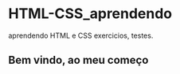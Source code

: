 
# HTML-CSS_aprendendo
 aprendendo HTML e CSS exercicios, testes.

<h2> Bem vindo, ao meu começo </h2>